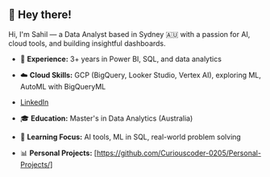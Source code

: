 ## 👋 Hey there!

Hi, I'm Sahil — a Data Analyst based in Sydney 🇦🇺 with a passion for AI, cloud tools, and building insightful dashboards. 

- 💼 **Experience:** 3+ years in Power BI, SQL, and data analytics
- ☁️ **Cloud Skills:** GCP (BigQuery, Looker Studio, Vertex AI), exploring ML, AutoML with BigQueryML
- [LinkedIn](https://www.linkedin.com/in/sahil-nagpal-318999172/)
  
- 🎓 **Education:** Master's in Data Analytics (Australia)
- 🧠 **Learning Focus:** AI tools, ML in SQL, real-world problem solving
- 📊 **Personal Projects:**  [https://github.com/Curiouscoder-0205/Personal-Projects/]


<!--
**Curiouscoder-0205/Curiouscoder-0205** is a ✨ _special_ ✨ repository because its `README.md` (this file) appears on your GitHub profile.

Here are some ideas to get you started:

- 🔭 I’m currently working on ...
- 🌱 I’m currently learning ...
- 👯 I’m looking to collaborate on ...
- 🤔 I’m looking for help with ...
- 💬 Ask me about ...
- 📫 How to reach me: ...
- 😄 Pronouns: ...
- ⚡ Fun fact: ...
-->

